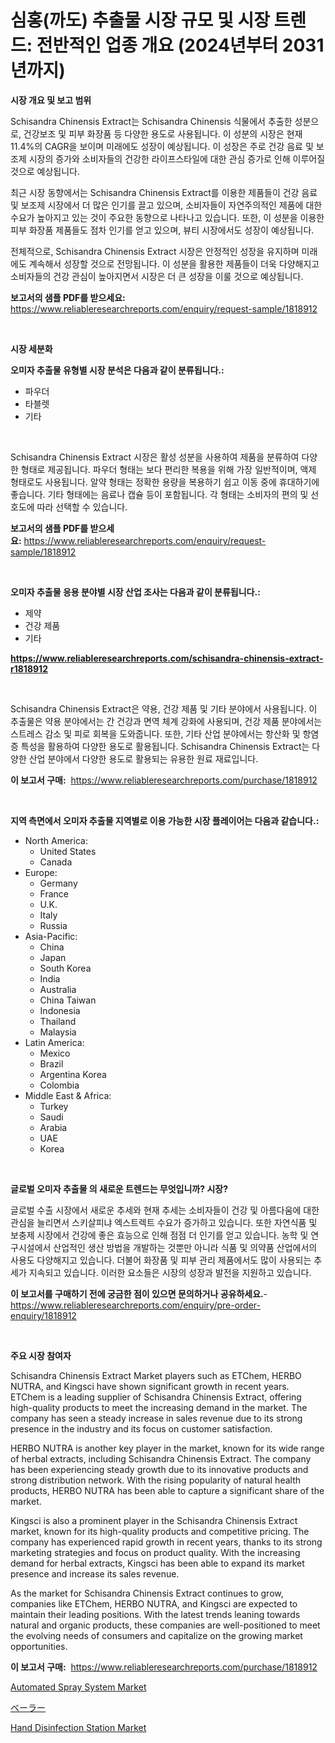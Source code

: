 <p><h1>심홍(까도) 추출물 시장 규모 및 시장 트렌드: 전반적인 업종 개요 (2024년부터 2031년까지)</h1></p><p><strong>시장 개요 및 보고 범위</strong></p>
<p><p>Schisandra Chinensis Extract는 Schisandra Chinensis 식물에서 추출한 성분으로, 건강보조 및 피부 화장품 등 다양한 용도로 사용됩니다. 이 성분의 시장은 현재 11.4%의 CAGR을 보이며 미래에도 성장이 예상됩니다. 이 성장은 주로 건강 음료 및 보조제 시장의 증가와 소비자들의 건강한 라이프스타일에 대한 관심 증가로 인해 이루어질 것으로 예상됩니다.</p><p>최근 시장 동향에서는 Schisandra Chinensis Extract를 이용한 제품들이 건강 음료 및 보조제 시장에서 더 많은 인기를 끌고 있으며, 소비자들이 자연주의적인 제품에 대한 수요가 높아지고 있는 것이 주요한 동향으로 나타나고 있습니다. 또한, 이 성분을 이용한 피부 화장품 제품들도 점차 인기를 얻고 있으며, 뷰티 시장에서도 성장이 예상됩니다.</p><p>전체적으로, Schisandra Chinensis Extract 시장은 안정적인 성장을 유지하며 미래에도 계속해서 성장할 것으로 전망됩니다. 이 성분을 활용한 제품들이 더욱 다양해지고 소비자들의 건강 관심이 높아지면서 시장은 더 큰 성장을 이룰 것으로 예상됩니다.</p></p>
<p><strong>보고서의 샘플 PDF를 받으세요:</strong> <a href="https://www.reliableresearchreports.com/enquiry/request-sample/1818912">https://www.reliableresearchreports.com/enquiry/request-sample/1818912</a></p>
<p>&nbsp;</p>
<p><strong>시장 세분화</strong></p>
<p><strong>오미자 추출물 유형별 시장 분석은 다음과 같이 분류됩니다.:</strong></p>
<p><ul><li>파우더</li><li>타블렛</li><li>기타</li></ul></p>
<p>&nbsp;</p>
<p><p>Schisandra Chinensis Extract 시장은 활성 성분을 사용하여 제품을 분류하여 다양한 형태로 제공됩니다. 파우더 형태는 보다 편리한 복용을 위해 가장 일반적이며, 액제 형태로도 사용됩니다. 알약 형태는 정확한 용량을 복용하기 쉽고 이동 중에 휴대하기에 좋습니다. 기타 형태에는 음료나 캡슐 등이 포함됩니다. 각 형태는 소비자의 편의 및 선호도에 따라 선택할 수 있습니다.</p></p>
<p><strong>보고서의 샘플 PDF를 받으세요:</strong>&nbsp;<a href="https://www.reliableresearchreports.com/enquiry/request-sample/1818912">https://www.reliableresearchreports.com/enquiry/request-sample/1818912</a></p>
<p>&nbsp;</p>
<p><strong> 오미자 추출물 응용 분야별 시장 산업 조사는 다음과 같이 분류됩니다.:</strong></p>
<p><ul><li>제약</li><li>건강 제품</li><li>기타</li></ul></p>
<p><strong><a href="https://www.reliableresearchreports.com/schisandra-chinensis-extract-r1818912">https://www.reliableresearchreports.com/schisandra-chinensis-extract-r1818912</a></strong></p>
<p>&nbsp;</p>
<p><p>Schisandra Chinensis Extract은 약용, 건강 제품 및 기타 분야에서 사용됩니다. 이 추출물은 약용 분야에서는 간 건강과 면역 체계 강화에 사용되며, 건강 제품 분야에서는 스트레스 감소 및 피로 회복을 도와줍니다. 또한, 기타 산업 분야에서는 항산화 및 항염증 특성을 활용하여 다양한 용도로 활용됩니다. Schisandra Chinensis Extract는 다양한 산업 분야에서 다양한 용도로 활용되는 유용한 원료 재료입니다.</p></p>
<p><strong>이 보고서 구매:</strong>&nbsp; <a href="https://www.reliableresearchreports.com/purchase/1818912">https://www.reliableresearchreports.com/purchase/1818912</a></p>
<p>&nbsp;</p>
<p><strong>지역 측면에서 오미자 추출물 지역별로 이용 가능한 시장 플레이어는 다음과 같습니다.:</strong></p>
<p><ul>
    <li>
        North America:
        <ul>
            <li>United States</li>
            <li>Canada</li>
        </ul>
    </li>
    <li>
        Europe:
        <ul>
            <li>Germany</li>
            <li>France</li>
            <li>U.K.</li>
            <li>Italy</li>
            <li>Russia</li>
        </ul>
    </li>
    <li>
        Asia-Pacific:
        <ul>
            <li>China</li>
            <li>Japan</li>
            <li>South Korea</li>
            <li>India</li>
            <li>Australia</li>
            <li>China Taiwan</li>
            <li>Indonesia</li>
            <li>Thailand</li>
            <li>Malaysia</li>
        </ul>
    </li>
    <li>
        Latin America:
        <ul>
            <li>Mexico</li>
            <li>Brazil</li>
            <li>Argentina Korea</li>
            <li>Colombia</li>
        </ul>
    </li>
    <li>
        Middle East & Africa:
        <ul>
            <li>Turkey</li>
            <li>Saudi</li>
            <li>Arabia</li>
            <li>UAE</li>
            <li>Korea</li>
        </ul>
    </li>
    </ul></p>
<p>&nbsp;</p>
<p><strong>글로벌 오미자 추출물 의 새로운 트렌드는 무엇입니까? 시장?</strong></p>
<p><p>글로벌 수출 시장에서 새로운 추세와 현재 추세는 소비자들이 건강 및 아름다움에 대한 관심을 늘리면서 스키살피냐 엑스트렉트 수요가 증가하고 있습니다. 또한 자연식품 및 보충제 시장에서 건강에 좋은 효능으로 인해 점점 더 인기를 얻고 있습니다. 농학 및 연구시설에서 산업적인 생산 방법을 개발하는 것뿐만 아니라 식품 및 의약품 산업에서의 사용도 다양해지고 있습니다. 더불어 화장품 및 피부 관리 제품에서도 많이 사용되는 추세가 지속되고 있습니다. 이러한 요소들은 시장의 성장과 발전을 지원하고 있습니다.</p></p>
<p><strong>이 보고서를 구매하기 전에 궁금한 점이 있으면 문의하거나 공유하세요.</strong>- <a href="https://www.reliableresearchreports.com/enquiry/pre-order-enquiry/1818912">https://www.reliableresearchreports.com/enquiry/pre-order-enquiry/1818912</a></p>
<p>&nbsp;</p>
<p><strong>주요 시장 참여자</strong></p>
<p><p>Schisandra Chinensis Extract Market players such as ETChem, HERBO NUTRA, and Kingsci have shown significant growth in recent years. ETChem is a leading supplier of Schisandra Chinensis Extract, offering high-quality products to meet the increasing demand in the market. The company has seen a steady increase in sales revenue due to its strong presence in the industry and its focus on customer satisfaction.</p><p>HERBO NUTRA is another key player in the market, known for its wide range of herbal extracts, including Schisandra Chinensis Extract. The company has been experiencing steady growth due to its innovative products and strong distribution network. With the rising popularity of natural health products, HERBO NUTRA has been able to capture a significant share of the market.</p><p>Kingsci is also a prominent player in the Schisandra Chinensis Extract market, known for its high-quality products and competitive pricing. The company has experienced rapid growth in recent years, thanks to its strong marketing strategies and focus on product quality. With the increasing demand for herbal extracts, Kingsci has been able to expand its market presence and increase its sales revenue.</p><p>As the market for Schisandra Chinensis Extract continues to grow, companies like ETChem, HERBO NUTRA, and Kingsci are expected to maintain their leading positions. With the latest trends leaning towards natural and organic products, these companies are well-positioned to meet the evolving needs of consumers and capitalize on the growing market opportunities.</p></p>
<p><strong>이 보고서 구매:</strong>&nbsp;&nbsp;<a href="https://www.reliableresearchreports.com/purchase/1818912">https://www.reliableresearchreports.com/purchase/1818912</a></p>
<p><p><a href="https://github.com/jerrycopelandthomaswsqd8q/Market-Research-Report-List-2/blob/main/automated-spray-system-market.md">Automated Spray System Market</a></p><p><a href="https://github.com/Sophiaard2003/Market-Research-Report-List-1/blob/main/898365532125.md">ベーラー</a></p><p><a href="https://github.com/brenzgnarento/Market-Research-Report-List-2/blob/main/hand-disinfection-station-market.md">Hand Disinfection Station Market</a></p></p>